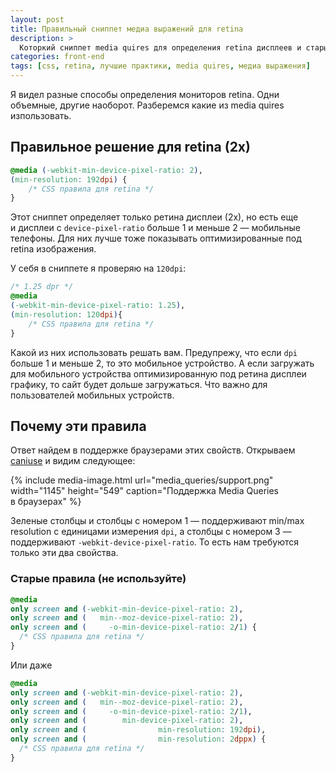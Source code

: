 ```yaml
---
layout: post
title: Правильный сниппет медиа выражений для retina
description: >
  Которкий сниппет media quires для определения retina дисплеев и старые сниппеты от которых нужно давно избавиться.
categories: front-end
tags: [css, retina, лучшие практики, media quires, медиа выражения]
---
```


Я видел разные способы определения мониторов retina. Одни объемные, другие наоборот. Разберемся какие из media quires изпользовать.

## Правильное решение для retina (2x)

~~~css
@media (-webkit-min-device-pixel-ratio: 2),
(min-resolution: 192dpi) {
    /* CSS правила для retina */
}
~~~

Этот сниппет определяет только ретина дисплеи (2х), но есть еще и дисплеи с `device-pixel-ratio` больше 1 и меньше 2 — мобильные телефоны. Для них лучше тоже показывать оптимизированные под retina изображения.



У себя в сниппете я проверяю на `120dpi`:

~~~css
/* 1.25 dpr */
@media
(-webkit-min-device-pixel-ratio: 1.25),
(min-resolution: 120dpi){
    /* CSS правила для retina */
}
~~~

Какой из них использовать решать вам. Предупрежу, что если `dpi` больше 1 и меньше 2, то это мобильное устройство. А если загружать для мобильного устройства оптимизированную под ретина дисплеи графику, то сайт будет дольше загружаться. Что важно для пользователей мобильных устройств.

## Почему эти правила

Ответ найдем в поддержке браузерами этих свойств. Открываем <a href="http://caniuse.com/#feat=css-media-resolution">caniuse</a> и видим следующее:


{%
	include media-image.html
	url="media_queries/support.png"
	width="1145"
	height="549"
	caption="Поддержка Media Queries в браузерах"
%}

Зеленые столбцы и столбцы с номером 1 — поддерживают min/max resolution с единицами измерения `dpi`, а столбцы с номером 3 — поддерживают `-webkit-device-pixel-ratio`. То есть нам требуются только эти два свойства.

<h3>Старые правила (не используйте)</h3>

~~~css
@media
only screen and (-webkit-min-device-pixel-ratio: 2),
only screen and (   min--moz-device-pixel-ratio: 2),
only screen and (     -o-min-device-pixel-ratio: 2/1) {
  /* CSS правила для retina */
}
~~~

Или даже

~~~css
@media
only screen and (-webkit-min-device-pixel-ratio: 2),
only screen and (   min--moz-device-pixel-ratio: 2),
only screen and (     -o-min-device-pixel-ratio: 2/1),
only screen and (        min-device-pixel-ratio: 2),
only screen and (                min-resolution: 192dpi),
only screen and (                min-resolution: 2dppx) {
  /* CSS правила для retina */
}
~~~
